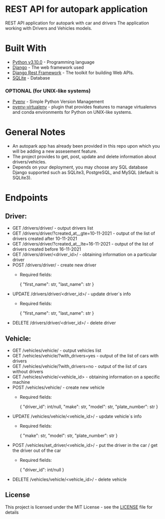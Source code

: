 
# REST API for autopark application

REST API application for autopark with car and drivers 
The application working with Drivers and Vehicles models.

# Built With
* [Python v3.10.0](https://www.python.org/) - Programming language
* [Django](https://www.djangoproject.com/) - The web framework used
* [Django Rest Framework](https://www.django-rest-framework.org/) - The toolkit for building Web APIs.
* [SQLite](https://sqlite.org/index.html) - Database 
### OPTIONAL (for UNIX-like systems)
* [Pyenv](https://github.com/pyenv/pyenv) - Simple Python Version Management
* [pyenv-virtualenv](https://github.com/pyenv/pyenv-virtualenv) - plugin that provides features to manage virtualenvs and conda environments for Python on UNIX-like systems.

# General Notes
+ An autopark app has already been provided in this repo upon which you will be adding a new assesement feature.
+ The project provides to get, post, update and delete information about drivers/vehicles. 
+ Depends on your deployment, you may choose any SQL database Django supported such as SQLite3, PostgreSQL, and MySQL (default is SQLite3).


# Endpoints

## Driver:
+ GET /drivers/driver/ - output drivers list
+ GET /drivers/driver/?created_at__gte=10-11-2021 - output of the list of drivers created after 10-11-2021
+ GET /drivers/driver/?created_at__lte=16-11-2021 - output of the list of drivers created before 16-11-2021
+ GET /drivers/driver/<driver_id>/ - obtaining information on a particular driver
+ POST /drivers/driver/ - create new driver
  + Required fields:
  

    {
        "first_name": str,
        "last_name": str
    }
+ UPDATE /drivers/driver/<driver_id>/ - update driver`s info
  + Required fields:
  

    {
        "first_name": str,
        "last_name": str
    }
+ DELETE /drivers/driver/<driver_id>/ - delete driver

## Vehicle:
+ GET /vehicles/vehicle/ - output vehicles list
+ GET /vehicles/vehicle/?with_drivers=yes - output of the list of cars with drivers
+ GET /vehicles/vehicle/?with_drivers=no - output of the list of cars without drivers
+ GET /vehicles/vehicle/<vehicle_id> - obtaining information on a specific machine
+ POST /vehicles/vehicle/ - create new vehicle
  + Required fields:
  

    {
        "driver_id": int/null,
        "make": str,
        "model": str,
        "plate_number": str
    }
+ UPDATE /vehicles/vehicle/<vehicle_id>/ - update vehicle`s info 
  + Required fields:
  

    {
        "make": str,
        "model": str,
        "plate_number": str 
    }
+ POST /vehicles/set_driver/<vehicle_id>/ - put the driver in the car / get the driver out of the car
  + Required fields:
  

    {
        "driver_id": int/null
    }
+ DELETE /vehicles/vehicle/<vehicle_id>/ - delete vehicle

## License
This project is licensed under the MIT License - see the [LICENSE](LICENSE.md) file for details